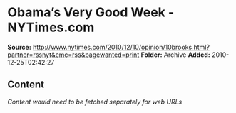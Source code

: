 # Obama’s Very Good Week - NYTimes.com

**Source:** http://www.nytimes.com/2010/12/10/opinion/10brooks.html?partner=rssnyt&emc=rss&pagewanted=print
**Folder:** Archive
**Added:** 2010-12-25T02:42:27




## Content
*Content would need to be fetched separately for web URLs*
